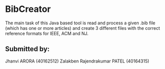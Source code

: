 # BibCreator
The main task of this Java based tool is read and process a given .bib file (which has one or more
articles) and create 3 different files with the correct reference formats for IEEE, ACM and NJ. 


<h2>Submitted by: </h2>
Jhanvi ARORA (40162512)
Zalakben Rajendrakumar PATEL (40164315)
